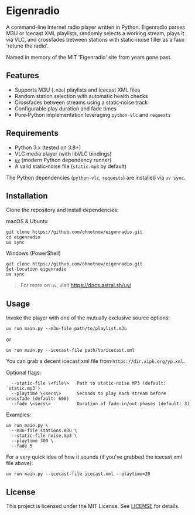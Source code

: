 # Eigenradio

A command-line Internet radio player written in Python. Eigenradio parses M3U or Icecast XML playlists, randomly selects a working stream, plays it via VLC, and crossfades between stations with static-noise filler as a faux 'retune the radio'.

Named in memory of the MIT 'Eigenradio' site from years gone past.

## Features
- Supports M3U (`.m3u`) playlists and Icecast XML files
- Random station selection with automatic health checks
- Crossfades between streams using a static‐noise track
- Configurable play duration and fade times
- Pure‐Python implementation leveraging `python-vlc` and `requests`

## Requirements
- Python 3.x (tested on 3.8+)
- VLC media player (with libVLC bindings)
- [`uv`](https://docs.astral.sh/uv/) (modern Python dependency runner)
- A valid static‐noise file (`static.mp3` by default)

The Python dependencies (`python-vlc`, `requests`) are installed via `uv sync`.

## Installation

Clone the repository and install dependencies:

macOS & Ubuntu
```
git clone https://github.com/ohnotnow/eigenradio.git
cd eigenradio
uv sync
```

Windows (PowerShell)
```
git clone https://github.com/ohnotnow/eigenradio.git
Set-Location eigenradio
uv sync
```

> For more on `uv`, visit https://docs.astral.sh/uv/

## Usage

Invoke the player with one of the mutually exclusive source options:

```
uv run main.py --m3u-file path/to/playlist.m3u
```
or
```
uv run main.py --icecast-file path/to/icecast.xml
```

You can grab a decent icecast xml file from `https://dir.xiph.org/yp.xml`.

Optional flags:
```
  --static-file \<file\>   Path to static‐noise MP3 (default: `static.mp3`)
  --playtime \<secs\>      Seconds to play each stream before crossfade (default: 600)
  --fade \<secs\>          Duration of fade‐in/out phases (default: 3)
```

Examples:
```
uv run main.py \
  --m3u-file stations.m3u \
  --static-file noise.mp3 \
  --playtime 300 \
  --fade 5
```

For a very quick idea of how it sounds (if you've grabbed the icecast xml file above):
```
uv run main.py --icecast-file icecast.xml --playtime=20
```

## License

This project is licensed under the MIT License.  See [LICENSE](LICENSE) for details.

